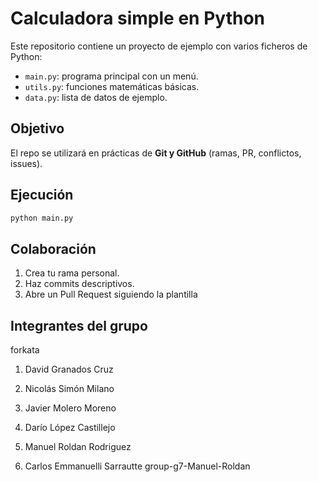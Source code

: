 # Calculadora simple en Python

Este repositorio contiene un proyecto de ejemplo con varios ficheros de Python:
- `main.py`: programa principal con un menú.
- `utils.py`: funciones matemáticas básicas.
- `data.py`: lista de datos de ejemplo.

## Objetivo
El repo se utilizará en prácticas de **Git y GitHub** (ramas, PR, conflictos, issues).

## Ejecución
```bash
python main.py
```

## Colaboración
1. Crea tu rama personal.
2. Haz commits descriptivos.
3. Abre un Pull Request siguiendo la plantilla

## Integrantes del grupo
 forkata
1. David Granados Cruz
2. Nicolás Simón Milano
3. Javier Molero Moreno

1. Darío López Castillejo
2. Manuel Roldan Rodriguez
3. Carlos Emmanuelli Sarrautte 
 group-g7-Manuel-Roldan
